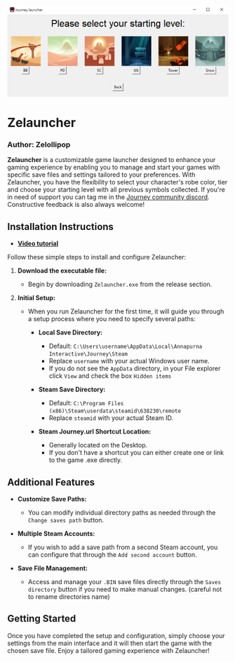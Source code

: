 ![Banner](https://github.com/Zelollipop/Zelauncher/blob/main/data/banner.png?raw=true)

# Zelauncher

### Author: Zelollipop

**Zelauncher** is a customizable game launcher designed to enhance your gaming experience by enabling you to manage and start your games with specific save files and settings tailored to your preferences. With Zelauncher, you have the flexibility to select your character's robe color, tier and choose your starting level with all previous symbols collected. 
If you're in need of support you can tag me in the [Journey community discord](https://discord.gg/Dbgr6EurFb). Constructive feedback is also always welcome!

## Installation Instructions

- **[Video tutorial](https://www.youtube.com/watch?v=IOy1BmeXBs8)**

Follow these simple steps to install and configure Zelauncher:

1. **Download the executable file:**
   - Begin by downloading `Zelauncher.exe` from the release section.

2. **Initial Setup:**
   - When you run Zelauncher for the first time, it will guide you through a setup process where you need to specify several paths:
   
     - **Local Save Directory:**
       - Default: `C:\Users\username\AppData\Local\Annapurna Interactive\Journey\Steam`
       - Replace `username` with your actual Windows user name.
       - If you do not see the `AppData` directory, in your File explorer click `View` and check the box `Hidden items`
     
     - **Steam Save Directory:**
       - Default: `C:\Program Files (x86)\Steam\userdata\steamid\638230\remote`
       - Replace `steamid` with your actual Steam ID.
     
     - **Steam Journey.url Shortcut Location:**
       - Generally located on the Desktop.
       - If you don't have a shortcut you can either create one or link to the game .exe directly.

## Additional Features

- **Customize Save Paths:**
  - You can modify individual directory paths as needed through the `Change saves path` button.
  
- **Multiple Steam Accounts:**
  - If you wish to add a save path from a second Steam account, you can configure that through the `Add second account` button.
  
- **Save File Management:**
  - Access and manage your `.BIN` save files directly through the `Saves directory` button if you need to make manual changes. (careful not to rename directories name)

## Getting Started

Once you have completed the setup and configuration, simply choose your settings from the main interface and it will then start the game with the chosen save file. Enjoy a tailored gaming experience with Zelauncher!
